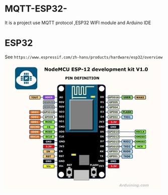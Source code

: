 # MQTT-ESP32-
It is a project use MQTT protocol ,ESP32 WIFI module and Arduino IDE 

# ESP32
See `https://www.espressif.com/zh-hans/products/hardware/esp32/overview`
  ![](https://github.com/Adamsf1/MQTT-ESP32-/blob/master/esp32.jpg)
